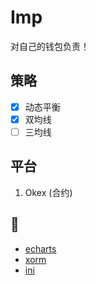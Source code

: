# Imp
对自己的钱包负责！

## 策略
-[x] 动态平衡
-[x] 双均线
-[ ] 三均线

## 平台
1. Okex  (合约)

## 🙏
* [echarts](https://github.com/chenjiandongx/go-echarts)
* [xorm](github.com/go-xorm/xorm)
* [ini](github.com/go-ini/ini)